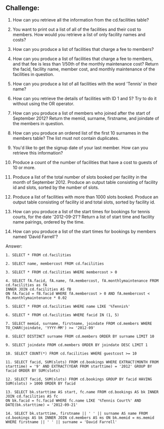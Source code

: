 ## Challenge:

1. How can you retrieve all the information from the cd.facilities table?

2. You want to print out a list of all of the facilities and their cost to members. How would you retrieve a list of only facility names and costs?

3. How can you produce a list of facilities that charge a fee to members?

4. How can you produce a list of facilities that charge a fee to members, and that fee is less than 1/50th of the monthly maintenance cost? Return the facid, facility name, member cost, and monthly maintenance of the facilities in question.

5. How can you produce a list of all facilities with the word 'Tennis' in their name?

6. How can you retrieve the details of facilities with ID 1 and 5? Try to do it without using the OR operator.

7. How can you produce a list of members who joined after the start of September 2012? Return the memid, surname, firstname, and joindate of the members in question.

8. How can you produce an ordered list of the first 10 surnames in the members table? The list must not contain duplicates.

9. You'd like to get the signup date of your last member. How can you retrieve this information?

10. Produce a count of the number of facilities that have a cost to guests of 10 or more.

11. Produce a list of the total number of slots booked per facility in the month of September 2012. Produce an output table consisting of facility id and slots, sorted by the number of slots.

12. Produce a list of facilities with more than 1000 slots booked. Produce an output table consisting of facility id and total slots, sorted by facility id.

13. How can you produce a list of the start times for bookings for tennis courts, for the date '2012-09-21'? Return a list of start time and facility name pairings, ordered by the time.

14. How can you produce a list of the start times for bookings by members named 'David Farrell'?

Answer:

```
1. SELECT * FROM cd.facilities

2. SELECT name, membercost FROM cd.facilities

3. SELECT * FROM cd.facilities WHERE membercost > 0

4. SELECT fA.facid, fA.name, fA.membercost, fA.monthlymaintenance FROM cd.facilities as fA
INNER JOIN cd.facilities AS fB
ON fA.facid = fB.facid WHERE fA.membercost > 0 AND fA.membercost < fb.monthlymaintenance * 0.02

5. SELECT * FROM cd.facilities WHERE name LIKE '%Tennis%'

6. SELECT * FROM cd.facilities WHERE facid IN (1, 5)

7. SELECT memid, surname, firstname, joindate FROM cd.members WHERE TO_CHAR(joindate, 'YYYY-MM') >= '2012-09'

8. SELECT DISTINCT surname FROM cd.members ORDER BY surname LIMIT 10

9. SELECT joindate FROM cd.members ORDER BY joindate DESC LIMIT 1

10. SELECT COUNT(*) FROM cd.facilities WHERE guestcost >= 10

11. SELECT facid, SUM(slots) FROM cd.bookings WHERE EXTRACT(MONTH FROM starttime) = '9' AND EXTRACT(YEAR FROM starttime) = '2012' GROUP BY facid ORDER BY SUM(slots)

12. SELECT facid, SUM(slots) FROM cd.bookings GROUP BY facid HAVING SUM(slots) > 1000 ORDER BY facid

13. SELECT bk.starttime AS start, fc.name FROM cd.bookings AS bk INNER JOIN cd.facilities AS fc
ON bk.facid = fc.facid WHERE fc.name LIKE '%Tennis Court%' AND DATE(bk.starttime) = '2012-09-21'

14. SELECT bk.starttime, firstname || ' ' || surname AS name FROM cd.bookings AS bk INNER JOIN cd.members AS ms ON bk.memid = ms.memid WHERE firstname || ' ' || surname = 'David Farrell' 
```
